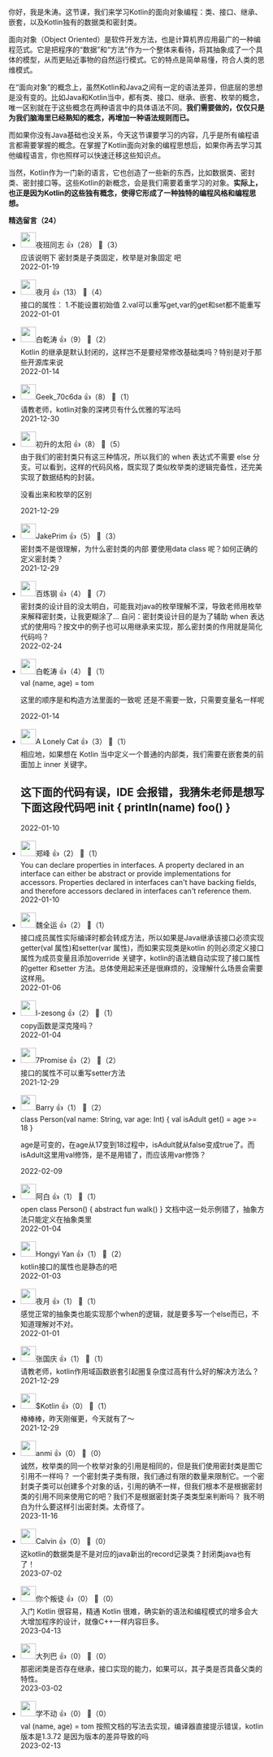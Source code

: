 你好，我是朱涛。这节课，我们来学习Kotlin的面向对象编程：类、接口、继承、嵌套，以及Kotlin独有的数据类和密封类。

面向对象（Object Oriented）是软件开发方法，也是计算机界应用最广的一种编程范式。它是把程序的“数据”和“方法”作为一个整体来看待，将其抽象成了一个具体的模型，从而更贴近事物的自然运行模式。它的特点是简单易懂，符合人类的思维模式。

在“面向对象”的概念上，虽然Kotlin和Java之间有一定的语法差异，但底层的思想是没有变的。比如Java和Kotlin当中，都有类、接口、继承、嵌套、枚举的概念，唯一区别就在于这些概念在两种语言中的具体语法不同。**我们需要做的，仅仅只是为我们脑海里已经熟知的概念，再增加一种语法规则而已。**

而如果你没有Java基础也没关系，今天这节课要学习的内容，几乎是所有编程语言都需要掌握的概念。在掌握了Kotlin面向对象的编程思想后，如果你再去学习其他编程语言，你也照样可以快速迁移这些知识点。

当然，Kotlin作为一门新的语言，它也创造了一些新的东西，比如数据类、密封类、密封接口等。这些Kotlin的新概念，会是我们需要着重学习的对象。**实际上，也正是因为Kotlin的这些独有概念，使得它形成了一种独特的编程风格和编程思想。**
<div><strong>精选留言（24）</strong></div><ul>
<li><img src="https://static001.geekbang.org/account/avatar/00/12/33/ea/373d8e6b.jpg" width="30px"><span>夜班同志</span> 👍（28） 💬（3）<div>应该说明下 密封类是子类固定，枚举是对象固定 吧</div>2022-01-19</li><br/><li><img src="http://thirdwx.qlogo.cn/mmopen/vi_32/Iofqk26ibmjFxAZKRibgUmwc9p5RDDArr9Jt0NTrwTKOhtPTuuia77OxOwyEUpeqp2fvU5HPpY8sK0vBejJNA3ib3w/132" width="30px"><span>夜月</span> 👍（13） 💬（4）<div>接口的属性：
1.不能设置初始值
2.val可以重写get,var的get和set都不能重写
</div>2022-01-01</li><br/><li><img src="https://static001.geekbang.org/account/avatar/00/14/71/c1/cbc55e06.jpg" width="30px"><span>白乾涛</span> 👍（9） 💬（2）<div>Kotlin 的继承是默认封闭的，这样岂不是要经常修改基础类吗？特别是对于那些开源库来说</div>2022-01-14</li><br/><li><img src="" width="30px"><span>Geek_70c6da</span> 👍（8） 💬（1）<div>请教老师，kotlin对象的深拷贝有什么优雅的写法吗</div>2021-12-30</li><br/><li><img src="https://static001.geekbang.org/account/avatar/00/15/77/8b/343fa432.jpg" width="30px"><span>初升的太阳</span> 👍（8） 💬（5）<div>由于我们的密封类只有这三种情况，所以我们的 when 表达式不需要 else 分支。可以看到，这样的代码风格，既实现了类似枚举类的逻辑完备性，还完美实现了数据结构的封装。

没看出来和枚举的区别</div>2021-12-29</li><br/><li><img src="https://static001.geekbang.org/account/avatar/00/11/93/ed/9cc44242.jpg" width="30px"><span>JakePrim</span> 👍（5） 💬（3）<div>密封类不是很理解，为什么密封类的内部 要使用data class 呢？如何正确的定义密封类？</div>2021-12-29</li><br/><li><img src="https://static001.geekbang.org/account/avatar/00/18/45/a7/da9b2d2b.jpg" width="30px"><span>百炼钢</span> 👍（4） 💬（7）<div>密封类的设计目的没太明白，可能我对java的枚举理解不深，导致老师用枚举来解释密封类，让我更糊涂了…    自问：密封类设计目的是为了辅助 when 表达式的使用吗？按文中的例子也可以用继承来实现，那么密封类的作用就是简化代码吗？</div>2022-02-24</li><br/><li><img src="https://static001.geekbang.org/account/avatar/00/14/71/c1/cbc55e06.jpg" width="30px"><span>白乾涛</span> 👍（4） 💬（1）<div>val (name, age) = tom

这里的顺序是和构造方法里面的一致呢
还是不需要一致，只需要变量名一样呢</div>2022-01-14</li><br/><li><img src="https://static001.geekbang.org/account/avatar/00/2c/06/e5/51ef9735.jpg" width="30px"><span>A Lonely Cat</span> 👍（3） 💬（1）<div>相应地，如果想在 Kotlin 当中定义一个普通的内部类，我们需要在嵌套类的前面加上 inner 关键字。

这下面的代码有误，IDE 会报错，我猜朱老师是想写下面这段代码吧
 init {
        println(name)
        foo()
  }</div>2022-01-10</li><br/><li><img src="https://static001.geekbang.org/account/avatar/00/10/f9/c5/95b97dfa.jpg" width="30px"><span>郑峰</span> 👍（2） 💬（1）<div>You can declare properties in interfaces. A property declared in an interface can either be abstract or provide implementations for accessors. Properties declared in interfaces can&#39;t have backing fields, and therefore accessors declared in interfaces can&#39;t reference them.</div>2022-01-10</li><br/><li><img src="https://static001.geekbang.org/account/avatar/00/10/a4/ee/cffd8ee6.jpg" width="30px"><span>魏全运</span> 👍（2） 💬（1）<div>接口成员属性实际编译时都会转成方法，所以如果是Java继承该接口必须实现getter(val 属性)和setter(var 属性)，而如果实现类是kotlin 的则必须定义接口属性为成员变量且添加override 关键字，kotlin的语法糖自动实现了接口属性的getter 和setter 方法。总体使用起来还是很麻烦的，没理解什么场景会需要这样用。</div>2022-01-06</li><br/><li><img src="https://static001.geekbang.org/account/avatar/00/2b/f2/c7/c5855ff3.jpg" width="30px"><span>l-zesong</span> 👍（2） 💬（1）<div>copy函数是深克隆吗？</div>2022-01-04</li><br/><li><img src="https://static001.geekbang.org/account/avatar/00/2b/ee/f4/27a5080a.jpg" width="30px"><span>7Promise</span> 👍（2） 💬（2）<div>接口的属性不可以重写setter方法</div>2021-12-29</li><br/><li><img src="https://static001.geekbang.org/account/avatar/00/11/50/c9/1bec2c98.jpg" width="30px"><span>Barry</span> 👍（1） 💬（2）<div>class Person(val name: String, var age: Int) {
     val isAdult 
        get() = age &gt;= 18
}
-----------
age是可变的，在age从17变到18过程中，isAdult就从false变成true了。而isAdult这里用val修饰，是不是用错了，而应该用var修饰？</div>2022-02-09</li><br/><li><img src="https://static001.geekbang.org/account/avatar/00/12/25/3c/b28426b8.jpg" width="30px"><span>阿白</span> 👍（1） 💬（1）<div>open class Person() { 
    abstract fun walk()
}
文档中这一处示例错了，抽象方法只能定义在抽象类里</div>2022-01-04</li><br/><li><img src="https://static001.geekbang.org/account/avatar/00/2b/ea/94/77a8acdf.jpg" width="30px"><span>Hongyi Yan</span> 👍（1） 💬（2）<div>kotlin接口的属性也是静态的吧</div>2022-01-03</li><br/><li><img src="http://thirdwx.qlogo.cn/mmopen/vi_32/Iofqk26ibmjFxAZKRibgUmwc9p5RDDArr9Jt0NTrwTKOhtPTuuia77OxOwyEUpeqp2fvU5HPpY8sK0vBejJNA3ib3w/132" width="30px"><span>夜月</span> 👍（1） 💬（1）<div>感觉正常的抽象类也能实现那个when的逻辑，就是要多写一个else而已，不知道理解对不对。</div>2022-01-01</li><br/><li><img src="https://static001.geekbang.org/account/avatar/00/11/1b/fa/44a3e48a.jpg" width="30px"><span>张国庆</span> 👍（1） 💬（1）<div>请教老师，kotlin作用域函数嵌套引起圈复杂度过高有什么好的解决方法么？</div>2021-12-29</li><br/><li><img src="https://static001.geekbang.org/account/avatar/00/20/c7/5c/94cb3a1a.jpg" width="30px"><span>$Kotlin</span> 👍（0） 💬（1）<div>棒棒棒，昨天刚催更，今天就有了～</div>2021-12-29</li><br/><li><img src="https://static001.geekbang.org/account/avatar/00/36/61/54/31a8d7e6.jpg" width="30px"><span>anmi</span> 👍（0） 💬（0）<div>诚然，枚举类的同一个枚举对象的引用是相同的，但是我们使用密封类是图它引用不一样吗？
一个密封类子类有限，我们通过有限的数量来限制它。一个密封类子类可以创建多个对象的话，引用的确不一样，但我们根本不是根据密封类的引用不同来使用它的吧？我们不是根据密封类子类类型来判断吗？
我不明白为什么要这样引出密封类。太奇怪了。</div>2023-11-16</li><br/><li><img src="https://static001.geekbang.org/account/avatar/00/18/75/bc/89d88775.jpg" width="30px"><span>Calvin</span> 👍（0） 💬（0）<div>这kotlin的数据类是不是对应的java新出的record记录类？封闭类java也有了！</div>2023-07-02</li><br/><li><img src="https://static001.geekbang.org/account/avatar/00/14/6c/6f/f378f206.jpg" width="30px"><span>你个叛徒</span> 👍（0） 💬（0）<div>入门 Kotlin 很容易，精通 Kotlin 很难，确实新的语法和编程模式的增多会大大增加程序的设计，就像C++一样内容巨多。</div>2023-04-13</li><br/><li><img src="https://static001.geekbang.org/account/avatar/00/25/13/c5/791d0f5e.jpg" width="30px"><span>大列巴</span> 👍（0） 💬（0）<div>那密闭类是否存在继承，接口实现的能力，如果可以，其子类是否具备父类的特性。</div>2023-03-02</li><br/><li><img src="https://static001.geekbang.org/account/avatar/00/35/be/c9/791d0f5e.jpg" width="30px"><span>学不动</span> 👍（0） 💬（0）<div>val (name, age) = tom
按照文档的写法去实现，编译器直接提示错误，kotlin版本是1.3.72  是因为版本的差异导致的吗</div>2023-02-13</li><br/>
</ul>